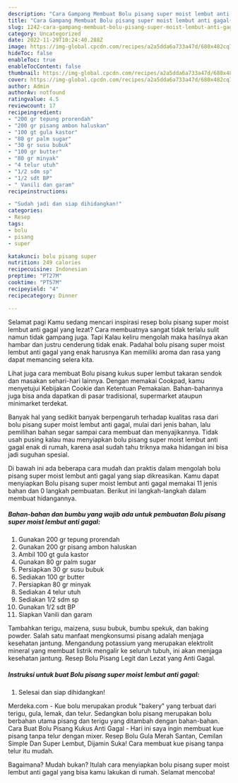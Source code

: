 ```yaml
---
description: "Cara Gampang Membuat Bolu pisang super moist lembut anti gagal{ yang Lezat,  Menu Buat lebaran"
title: "Cara Gampang Membuat Bolu pisang super moist lembut anti gagal{ yang Lezat,  Menu Buat lebaran"
slug: 1242-cara-gampang-membuat-bolu-pisang-super-moist-lembut-anti-gagal-yang-lezat-menu-buat-lebaran
category: Uncategorized
date: 2022-11-29T10:24:40.288Z
image: https://img-global.cpcdn.com/recipes/a2a5dda6a733a47d/680x482cq70/bolu-pisang-super-moist-lembut-anti-gagal-foto-resep-utama.jpg
hideToc: false
enableToc: true
enableTocContent: false
thumbnail: https://img-global.cpcdn.com/recipes/a2a5dda6a733a47d/680x482cq70/bolu-pisang-super-moist-lembut-anti-gagal-foto-resep-utama.jpg
cover: https://img-global.cpcdn.com/recipes/a2a5dda6a733a47d/680x482cq70/bolu-pisang-super-moist-lembut-anti-gagal-foto-resep-utama.jpg
author: Admin
authorAv: notfound
ratingvalue: 4.5
reviewcount: 17
recipeingredient:
- "200 gr tepung prorendah"
- "200 gr pisang ambon haluskan"
- "100 gt gula kastor"
- "80 gr palm sugar"
- "30 gr susu bubuk"
- "100 gr butter"
- "80 gr minyak"
- "4 telur utuh"
- "1/2 sdm sp"
- "1/2 sdt BP"
- " Vanili dan garam"
recipeinstructions:

- "Sudah jadi dan siap dihidangkan!"
categories:
- Resep
tags:
- bolu
- pisang
- super

katakunci: bolu pisang super 
nutrition: 249 calories
recipecuisine: Indonesian
preptime: "PT27M"
cooktime: "PT57M"
recipeyield: "4"
recipecategory: Dinner

---
```



Selamat pagi Kamu sedang mencari inspirasi resep bolu pisang super moist lembut anti gagal yang lezat? Cara membuatnya sangat tidak terlalu sulit namun tidak gampang juga. Tapi Kalau keliru mengolah maka hasilnya akan hambar dan justru cenderung tidak enak. Padahal bolu pisang super moist lembut anti gagal yang enak harusnya Kan memiliki aroma dan rasa yang dapat memancing selera kita.


Lihat juga cara membuat Bolu pisang kukus super lembut takaran sendok dan masakan sehari-hari lainnya. Dengan memakai Cookpad, kamu menyetujui Kebijakan Cookie dan Ketentuan Pemakaian. Bahan-bahannya juga bisa anda dapatkan di pasar tradisional, supermarket ataupun minimarket terdekat.

Banyak hal yang sedikit banyak berpengaruh terhadap kualitas rasa dari bolu pisang super moist lembut anti gagal, mulai dari jenis bahan, lalu pemilihan bahan segar sampai cara membuat dan menyajikannya. Tidak usah pusing kalau mau menyiapkan bolu pisang super moist lembut anti gagal enak di rumah, karena asal sudah tahu triknya maka hidangan ini bisa jadi suguhan spesial.


Di bawah ini ada beberapa cara mudah dan praktis dalam mengolah bolu pisang super moist lembut anti gagal yang siap dikreasikan. Kamu dapat menyiapkan Bolu pisang super moist lembut anti gagal memakai 11 jenis bahan dan 0 langkah pembuatan. Berikut ini langkah-langkah dalam membuat hidangannya.

<!--inarticleads1-->

##### Bahan-bahan dan bumbu yang wajib ada untuk pembuatan Bolu pisang super moist lembut anti gagal:

1. Gunakan 200 gr tepung prorendah
1. Gunakan 200 gr pisang ambon haluskan
1. Ambil 100 gt gula kastor
1. Gunakan 80 gr palm sugar
1. Persiapkan 30 gr susu bubuk
1. Sediakan 100 gr butter
1. Persiapkan 80 gr minyak
1. Sediakan 4 telur utuh
1. Sediakan 1/2 sdm sp
1. Gunakan 1/2 sdt BP
1. Siapkan  Vanili dan garam


Tambahkan terigu, maizena, susu bubuk, bumbu spekuk, dan baking powder. Salah satu manfaat mengkonsumsi pisang adalah menjaga kesehatan jantung. Mengandung potassium yang merupakan elektrolit mineral yang membuat listrik mengalir ke seluruh tubuh, ini akan menjaga kesehatan jantung. Resep Bolu Pisang Legit dan Lezat yang Anti Gagal. 

<!--inarticleads2-->

##### Instruksi untuk buat Bolu pisang super moist lembut anti gagal:


1. Selesai dan siap dihidangkan!

Merdeka.com - Kue bolu merupakan produk &#34;bakery&#34; yang terbuat dari terigu, gula, lemak, dan telur. Sedangkan bolu pisang merupakan bolu berbahan utama pisang dan terigu yang ditambah dengan bahan-bahan. Cara Buat Bolu Pisang Kukus Anti Gagal - Hari ini saya ingin membuat kue pisang tanpa telur dengan mixer. Resep Bolu Gula Merah Santan, Cemilan Simple Dan Super Lembut, Dijamin Suka! Cara membuat kue pisang tanpa telur itu mudah. 

Bagaimana? Mudah bukan? Itulah cara menyiapkan bolu pisang super moist lembut anti gagal yang bisa kamu lakukan di rumah. Selamat mencoba!
